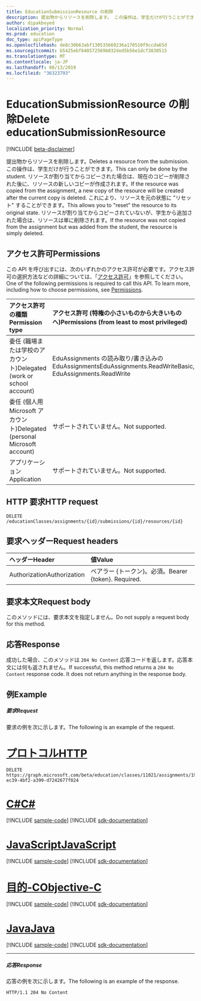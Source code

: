 ```yaml
---
title: EducationSubmissionResource の削除
description: 提出物からリソースを削除します。 この操作は、学生だけが行うことができます。 リソースが割り当てからコピーされた場合は、現在のコピーが削除された後に、リソースの新しいコピーが作成されます。
author: dipakboyed
localization_priority: Normal
ms.prod: education
doc_type: apiPageType
ms.openlocfilehash: de8c30b63abf130535669236a170510f9ccda65d
ms.sourcegitcommit: b5425ebf648572569b032ded5b56e1dcf3830515
ms.translationtype: MT
ms.contentlocale: ja-JP
ms.lasthandoff: 08/13/2019
ms.locfileid: "36323793"
---
```

# <a name="delete-educationsubmissionresource"></a><span data-ttu-id="11720-105">EducationSubmissionResource の削除</span><span class="sxs-lookup"><span data-stu-id="11720-105">Delete educationSubmissionResource</span></span>

[!INCLUDE [beta-disclaimer](../../includes/beta-disclaimer.md)]

<span data-ttu-id="11720-106">提出物からリソースを削除します。</span><span class="sxs-lookup"><span data-stu-id="11720-106">Deletes a resource from the submission.</span></span> <span data-ttu-id="11720-107">この操作は、学生だけが行うことができます。</span><span class="sxs-lookup"><span data-stu-id="11720-107">This can only be done by the student.</span></span> <span data-ttu-id="11720-108">リソースが割り当てからコピーされた場合は、現在のコピーが削除された後に、リソースの新しいコピーが作成されます。</span><span class="sxs-lookup"><span data-stu-id="11720-108">If the resource was copied from the assignment, a new copy of the resource will be created after the current copy is deleted.</span></span> <span data-ttu-id="11720-109">これにより、リソースを元の状態に "リセット" することができます。</span><span class="sxs-lookup"><span data-stu-id="11720-109">This allows you to "reset" the resource to its original state.</span></span> <span data-ttu-id="11720-110">リソースが割り当てからコピーされていないが、学生から追加された場合は、リソースは単に削除されます。</span><span class="sxs-lookup"><span data-stu-id="11720-110">If the resource was not copied from the assignment but was added from the student, the resource is simply deleted.</span></span>

## <a name="permissions"></a><span data-ttu-id="11720-111">アクセス許可</span><span class="sxs-lookup"><span data-stu-id="11720-111">Permissions</span></span>
<span data-ttu-id="11720-p103">この API を呼び出すには、次のいずれかのアクセス許可が必要です。アクセス許可の選択方法などの詳細については、「[アクセス許可](/graph/permissions-reference)」を参照してください。</span><span class="sxs-lookup"><span data-stu-id="11720-p103">One of the following permissions is required to call this API. To learn more, including how to choose permissions, see [Permissions](/graph/permissions-reference).</span></span>

|<span data-ttu-id="11720-114">アクセス許可の種類</span><span class="sxs-lookup"><span data-stu-id="11720-114">Permission type</span></span>      | <span data-ttu-id="11720-115">アクセス許可 (特権の小さいものから大きいものへ)</span><span class="sxs-lookup"><span data-stu-id="11720-115">Permissions (from least to most privileged)</span></span>              |
|:--------------------|:---------------------------------------------------------|
|<span data-ttu-id="11720-116">委任 (職場または学校のアカウント)</span><span class="sxs-lookup"><span data-stu-id="11720-116">Delegated (work or school account)</span></span> |  <span data-ttu-id="11720-117">EduAssignments の読み取り/書き込みの EduAssignments</span><span class="sxs-lookup"><span data-stu-id="11720-117">EduAssignments.ReadWriteBasic, EduAssignments.ReadWrite</span></span>  |
|<span data-ttu-id="11720-118">委任 (個人用 Microsoft アカウント)</span><span class="sxs-lookup"><span data-stu-id="11720-118">Delegated (personal Microsoft account)</span></span> |  <span data-ttu-id="11720-119">サポートされていません。</span><span class="sxs-lookup"><span data-stu-id="11720-119">Not supported.</span></span>  |
|<span data-ttu-id="11720-120">アプリケーション</span><span class="sxs-lookup"><span data-stu-id="11720-120">Application</span></span> | <span data-ttu-id="11720-121">サポートされていません。</span><span class="sxs-lookup"><span data-stu-id="11720-121">Not supported.</span></span> | 

## <a name="http-request"></a><span data-ttu-id="11720-122">HTTP 要求</span><span class="sxs-lookup"><span data-stu-id="11720-122">HTTP request</span></span>
<!-- { "blockType": "ignored" } -->
```http
DELETE /educationClasses/assignments/{id}/submissions/{id}/resources/{id}

```
## <a name="request-headers"></a><span data-ttu-id="11720-123">要求ヘッダー</span><span class="sxs-lookup"><span data-stu-id="11720-123">Request headers</span></span>
| <span data-ttu-id="11720-124">ヘッダー</span><span class="sxs-lookup"><span data-stu-id="11720-124">Header</span></span>       | <span data-ttu-id="11720-125">値</span><span class="sxs-lookup"><span data-stu-id="11720-125">Value</span></span> |
|:---------------|:--------|
| <span data-ttu-id="11720-126">Authorization</span><span class="sxs-lookup"><span data-stu-id="11720-126">Authorization</span></span>  | <span data-ttu-id="11720-p104">ベアラー {トークン}。必須。</span><span class="sxs-lookup"><span data-stu-id="11720-p104">Bearer {token}. Required.</span></span>  |

## <a name="request-body"></a><span data-ttu-id="11720-129">要求本文</span><span class="sxs-lookup"><span data-stu-id="11720-129">Request body</span></span>
<span data-ttu-id="11720-130">このメソッドには、要求本文を指定しません。</span><span class="sxs-lookup"><span data-stu-id="11720-130">Do not supply a request body for this method.</span></span>


## <a name="response"></a><span data-ttu-id="11720-131">応答</span><span class="sxs-lookup"><span data-stu-id="11720-131">Response</span></span>
<span data-ttu-id="11720-p105">成功した場合、このメソッドは `204 No Content` 応答コードを返します。応答本文には何も返されません。</span><span class="sxs-lookup"><span data-stu-id="11720-p105">If successful, this method returns a `204 No Content` response code. It does not return anything in the response body.</span></span>

## <a name="example"></a><span data-ttu-id="11720-134">例</span><span class="sxs-lookup"><span data-stu-id="11720-134">Example</span></span>
##### <a name="request"></a><span data-ttu-id="11720-135">要求</span><span class="sxs-lookup"><span data-stu-id="11720-135">Request</span></span>
<span data-ttu-id="11720-136">要求の例を次に示します。</span><span class="sxs-lookup"><span data-stu-id="11720-136">The following is an example of the request.</span></span>

# <a name="httptabhttp"></a>[<span data-ttu-id="11720-137">プロトコル</span><span class="sxs-lookup"><span data-stu-id="11720-137">HTTP</span></span>](#tab/http)
<!-- {
  "blockType": "request",
  "name": "delete_educationsubmissionresource"
}-->
```http
DELETE https://graph.microsoft.com/beta/education/classes/11021/assignments/19002/submissions/850f51b7/resources/f2387c3b-ec39-4bf2-a399-d7242677f024
```
# <a name="ctabcsharp"></a>[<span data-ttu-id="11720-138">C#</span><span class="sxs-lookup"><span data-stu-id="11720-138">C#</span></span>](#tab/csharp)
[!INCLUDE [sample-code](../includes/snippets/csharp/delete-educationsubmissionresource-csharp-snippets.md)]
[!INCLUDE [sdk-documentation](../includes/snippets/snippets-sdk-documentation-link.md)]

# <a name="javascripttabjavascript"></a>[<span data-ttu-id="11720-139">JavaScript</span><span class="sxs-lookup"><span data-stu-id="11720-139">JavaScript</span></span>](#tab/javascript)
[!INCLUDE [sample-code](../includes/snippets/javascript/delete-educationsubmissionresource-javascript-snippets.md)]
[!INCLUDE [sdk-documentation](../includes/snippets/snippets-sdk-documentation-link.md)]

# <a name="objective-ctabobjc"></a>[<span data-ttu-id="11720-140">目的-C</span><span class="sxs-lookup"><span data-stu-id="11720-140">Objective-C</span></span>](#tab/objc)
[!INCLUDE [sample-code](../includes/snippets/objc/delete-educationsubmissionresource-objc-snippets.md)]
[!INCLUDE [sdk-documentation](../includes/snippets/snippets-sdk-documentation-link.md)]

# <a name="javatabjava"></a>[<span data-ttu-id="11720-141">Java</span><span class="sxs-lookup"><span data-stu-id="11720-141">Java</span></span>](#tab/java)
[!INCLUDE [sample-code](../includes/snippets/java/delete-educationsubmissionresource-java-snippets.md)]
[!INCLUDE [sdk-documentation](../includes/snippets/snippets-sdk-documentation-link.md)]

---

##### <a name="response"></a><span data-ttu-id="11720-142">応答</span><span class="sxs-lookup"><span data-stu-id="11720-142">Response</span></span>
<span data-ttu-id="11720-143">応答の例を次に示します。</span><span class="sxs-lookup"><span data-stu-id="11720-143">The following is an example of the response.</span></span> 

<!-- {
  "blockType": "response",
  "truncated": true
} -->
```http
HTTP/1.1 204 No Content
```

<!-- uuid: 8fcb5dbc-d5aa-4681-8e31-b001d5168d79
2015-10-25 14:57:30 UTC -->
<!--
{
  "type": "#page.annotation",
  "description": "Delete educationSubmissionResource",
  "keywords": "",
  "section": "documentation",
  "tocPath": "",
  "suppressions": [
  ]
}
-->
